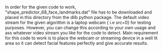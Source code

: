 In order for the given code to work, "shape_predictor_68_face_landmarks.dat" file has to be downloaded and placed in this directory from the dlib python package.
The default video stream for the given algorithm is a laptop webcam { i.e src=0} for testing purposes. However, you can change this according to your own usage and ass whatever video stream you like for the code to detect.
Main requirement for this code to work is to place the webcam or streaming device in a well lit area so it can detect facial features perfectly and give accurate results.
